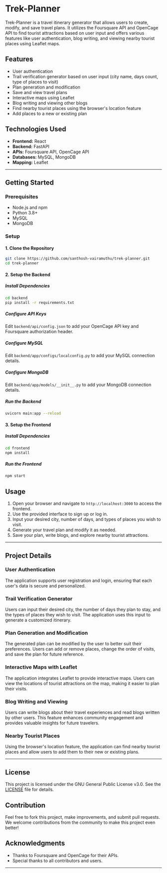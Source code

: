 # Trek-Planner

Trek-Planner is a travel itinerary generator that allows users to create, modify, and save travel plans. It utilizes the Foursquare API and OpenCage API to find tourist attractions based on user input and offers various features like user authentication, blog writing, and viewing nearby tourist places using Leaflet maps.

## Features

- User authentication
- Trail verification generator based on user input (city name, days count, type of places to visit)
- Plan generation and modification
- Save and view travel plans
- Interactive maps using Leaflet
- Blog writing and viewing other blogs
- Find nearby tourist places using the browser's location feature
- Add places to a new or existing plan

## Technologies Used

- **Frontend:** React
- **Backend:** FastAPI
- **APIs:** Foursquare API, OpenCage API
- **Databases:** MySQL, MongoDB
- **Mapping:** Leaflet

---


## Getting Started

### Prerequisites

- Node.js and npm
- Python 3.8+
- MySQL
- MongoDB

### Setup

#### 1. Clone the Repository

```bash
git clone https://github.com/santhosh-vairamuthu/trek-planner.git
cd trek-planner
```

#### 2. Setup the Backend

##### Install Dependencies

```bash
cd backend
pip install -r requirements.txt
```

##### Configure API Keys

Edit `backend/api/config.json` to add your OpenCage API key and Foursquare authorization header.


##### Configure MySQL

Edit `backend/app/configs/localconfig.py` to add your MySQL connection details.


##### Configure MongoDB

Edit `backend/app/models/__init__.py` to add your MongoDB connection details.


##### Run the Backend

```bash
uvicorn main:app --reload
```

#### 3. Setup the Frontend

##### Install Dependencies

```bash
cd frontend
npm install
```

##### Run the Frontend

```bash
npm start
```

## Usage

1. Open your browser and navigate to `http://localhost:3000` to access the frontend.
2. Use the provided interface to sign up or log in.
3. Input your desired city, number of days, and types of places you wish to visit.
4. Generate your travel plan and modify it as needed.
5. Save your plan, write blogs, and explore nearby tourist attractions.

---

## Project Details

### User Authentication

The application supports user registration and login, ensuring that each user's data is secure and personalized.

### Trail Verification Generator

Users can input their desired city, the number of days they plan to stay, and the types of places they wish to visit. The application uses this input to generate a customized itinerary.

### Plan Generation and Modification

The generated plan can be modified by the user to better suit their preferences. Users can add or remove places, change the order of visits, and save the plan for future reference.

### Interactive Maps with Leaflet

The application integrates Leaflet to provide interactive maps. Users can view the locations of tourist attractions on the map, making it easier to plan their visits.

### Blog Writing and Viewing

Users can write blogs about their travel experiences and read blogs written by other users. This feature enhances community engagement and provides valuable insights for future travelers.

### Nearby Tourist Places

Using the browser's location feature, the application can find nearby tourist places and allow users to add them to their new or existing plans.

---

## License

This project is licensed under the GNU General Public License v3.0. See the [LICENSE](LICENSE) file for details.

## Contribution

Feel free to fork this project, make improvements, and submit pull requests. We welcome contributions from the community to make this project even better!

## Acknowledgments

- Thanks to Foursquare and OpenCage for their APIs.
- Special thanks to all contributors and users.

---
